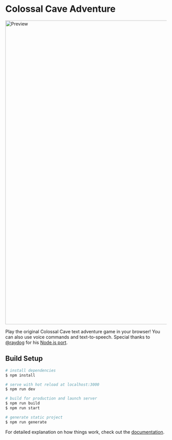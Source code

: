 # Colossal Cave Adventure

<img width="947" alt="Preview" src="https://user-images.githubusercontent.com/3289533/145912708-ab4f91aa-d1a5-429f-aab6-13dfa71e158e.png">

Play the original Colossal Cave text adventure game in your browser! You can also use voice commands and text-to-speech. Special thanks to [@raydog](https://github.com/raydog) for his [Node.js port](https://github.com/raydog/adventure.js).

## Build Setup

```bash
# install dependencies
$ npm install

# serve with hot reload at localhost:3000
$ npm run dev

# build for production and launch server
$ npm run build
$ npm run start

# generate static project
$ npm run generate
```

For detailed explanation on how things work, check out the [documentation](https://nuxtjs.org).
